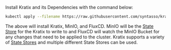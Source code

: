 Install Kratix and its Dependencies with the command below:

```bash
kubectl apply --filename https://raw.githubusercontent.com/syntasso/kratix/main/distribution/single-cluster/install-all-in-one.yaml
```

The above will install Kratix, MinIO, and FluxCD. MinIO will be the [State Store](/docs/main/reference/statestore/intro)
for the Kratix to write to and FluxCD will watch the MinIO Bucket for any changes that need to be applied to
the cluster. Kratix supports a variety of [State Stores](/docs/main/reference/statestore/intro)
and multiple different State Stores can be used.
